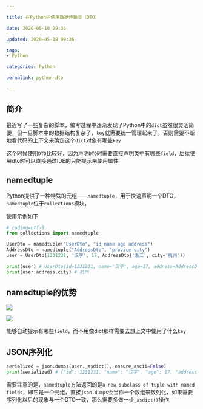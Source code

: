 ```yaml
---

title: 在Python中使用数据传输类（DTO）

date: 2020-05-18 09:36

updated: 2020-05-18 09:36

tags:
- Python

categories: Python

permalink: python-dto

---
```


## 简介

最近写了一些复杂的脚本，编写过程中逐渐发现了Python中的`dict`虽然很灵活简便，但一旦脚本中的数据结构复杂了，`key`就需要统一管理起来了，否则需要不断地看代码的上下文来确定这个`dict`对象有哪些`key`

这个时候使用`DTO`比较好，因为声明`DTO`时需要直接声明类中有哪些`field`，后续使用dto时可以直接通过IDE的只能提示来使用属性



## namedtuple

Python提供了一种特殊的元组——`namedtuple`，用于快速声明一个DTO，`namedtuple`位于`collections`模块。

使用示例如下

```python
# coding=utf-8
from collections import namedtuple

UserDto = namedtuple("UserDto", "id name age address")
AddressDto = namedtuple("AddressDto", "provice city")
user = UserDto(1231231, '汉字', 17, AddressDto('浙江', city='杭州'))

print(user) # UserDto(id=1231231, name='汉字', age=17, address=AddressDto(provice='浙江', city='杭州'))
print(user.address.city) # 杭州
```



## namedtuple的优势

![](/images/python-dto-01.png)

![](/images/python-dto-02.png)

能够自动提示有哪些`field`，而不用像dict那样需要去想上文中使用了什么`key`



## JSON序列化

~~~python
serialized = json.dumps(user._asdict(), ensure_ascii=False)
print(serialized) # {"id": 1231231, "name": "汉字", "age": 17, "address": ["浙江", "杭州"]}
~~~

需要注意的是，`namedtuple`方法返回的是`a new subclass of tuple with named fields`，即它是一个元组，直接`json.dumps`会当作一个数组来数列化，如果需要序列化以后的现象与一个DTO一致，那么需要多做一步`_asdict()`操作